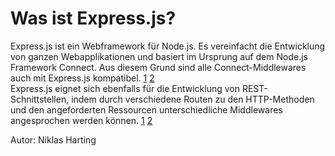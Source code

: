 # Was ist Express.js?
Express.js ist ein Webframework für Node.js. Es vereinfacht die Entwicklung von ganzen Webapplikationen und basiert im Ursprung auf dem Node.js Framework Connect. Aus diesem Grund sind alle Connect-Middlewares auch mit Express.js kompatibel. [1](../quellen.md) [2](../quellen.md)  
Express.js eignet sich ebenfalls für die Entwicklung von REST-Schnittstellen, indem durch verschiedene Routen zu den HTTP-Methoden und den angeforderten Ressourcen unterschiedliche Middlewares angesprochen werden können. [1](../quellen.md) [2](../quellen.md)

Autor: Niklas Harting
